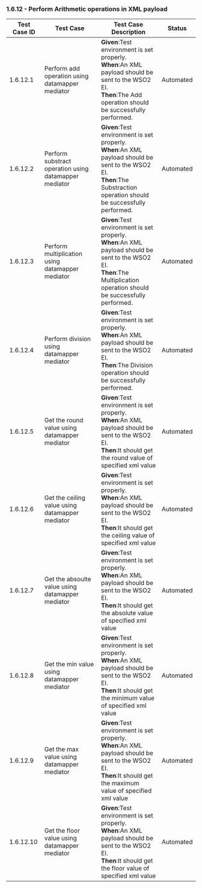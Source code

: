 ### 1.6.12 - Perform Arithmetic operations in XML payload


| Test Case ID| Test Case| Test Case Description| Status|
| ----------| --------| ----------| ------|
| 1.6.12.1| Perform add operation using datamapper mediator | **Given**:Test environment is set properly. </br> **When**:An XML payload should be sent to the WSO2 EI.</br> **Then**:The Add operation should be successfully performed.| Automated|
| 1.6.12.2| Perform substract operation using datamapper mediator| **Given**:Test environment is set properly. </br> **When**:An XML payload should be sent to the WSO2 EI.</br> **Then**:The Substraction operation should be successfully performed.| Automated|
| 1.6.12.3| Perform multiplication using datamapper mediator| **Given**:Test environment is set properly. </br> **When**:An XML payload should be sent to the WSO2 EI. </br> **Then**:The Multiplication operation should be successfully performed.| Automated|
| 1.6.12.4| Perform division using datamapper mediator| **Given**:Test environment is set properly. </br> **When**:An XML payload should be sent to the WSO2 EI.</br> **Then**:The Division operation should be successfully performed.| Automated|
| 1.6.12.5| Get the round value using datamapper mediator| **Given**:Test environment is set properly. </br> **When**:An XML payload should be sent to the WSO2 EI. </br> **Then**:It should  get the round value of specified xml value| Automated|
| 1.6.12.6| Get the ceiling value using datamapper mediator| **Given**:Test environment is set properly. </br> **When**:An XML payload should be sent to the WSO2 EI.</br> **Then**:It should  get the ceiling value of specified xml value| Automated|
| 1.6.12.7| Get the absoulte value using datamapper mediator| **Given**:Test environment is set properly. </br> **When**:An XML payload should be sent to the WSO2 EI.</br> **Then**:It should  get the absolute value of specified xml value| Automated|
| 1.6.12.8| Get the min value using datamapper mediator| **Given**:Test environment is set properly. </br> **When**:An XML payload should be sent to the WSO2 EI.</br> **Then**:It should  get the minimum value of specified xml value| Automated|
| 1.6.12.9| Get the max value using datamapper mediator| **Given**:Test environment is set properly. </br> **When**:An XML payload should be sent to the WSO2 EI.</br> **Then**:It should  get the maximum value of specified xml value| Automated|
| 1.6.12.10|Get the floor value using datamapper mediator| **Given**:Test environment is set properly. </br> **When**:An XML payload should be sent to the WSO2 EI.</br> **Then**:It should  get the floor value of specified xml value| Automated|
